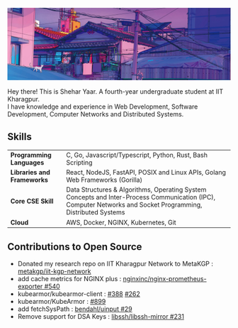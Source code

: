 <head>
  <link rel="stylesheet" href="https://cdn.jsdelivr.net/gh/devicons/devicon@v2.14.0/devicon.min.css">
</head>
<p align="center"> <img src="./banner-aesthetic.png" alt="wall"/></p>

Hey there! This is Shehar Yaar. A fourth-year undergraduate student at IIT Kharagpur. <br/>
I have knowledge and experience in Web Development, Software Development, Computer Networks and Distributed Systems. <br/>

<!--
## Work Experience
1. Software Engineer Intern at [Neverinstall](https://neverinstall.com/) - _1 year 9 months_ (March 2022 - November 2023)
2. Software Engineer Intern at [Securethings](https://securethings.ai/) - _5 months_ (February 2023 - June 2023)
-->

## Skills
<table>
  <tr>
    <td><b>Programming Languages</b></td>
    <td> C, Go, Javascript/Typescript, Python, Rust, Bash Scripting</td>
  </tr>
  <tr>
    <td><b>Libraries and Frameworks</b></td>
    <td> React, NodeJS, FastAPI, POSIX and Linux APIs, Golang Web Frameworks (Gorilla)</td>
  </tr>
  <tr>
    <td><b>Core CSE Skill</b></td>
    <td>Data Structures & Algorithms, Operating System Concepts and Inter-Process Communication (IPC),
Computer Networks and Socket Programming, Distributed Systems</td>
  </tr>
  <tr>
    <td><b>Cloud</b></td>
    <td>AWS, Docker, NGINX, Kubernetes, Git</td>
  </tr>
</table>

## Contributions to Open Source

- Donated my research repo on IIT Kharagpur Network to MetaKGP : [metakgp/iit-kgp-network](https://github.com/metakgp/iit-kgp-network/)
- add cache metrics for NGINX plus : [nginxinc/nginx-prometheus-exporter #540](https://github.com/nginxinc/nginx-prometheus-exporter/pull/540)
- kubearmor/kubearmor-client : [#388](https://github.com/kubearmor/kubearmor-client/pull/388) [#262](https://github.com/kubearmor/kubearmor-client/pull/262)
- kubearmor/KubeArmor : [#899](https://github.com/kubearmor/KubeArmor/pull/899)
- add fetchSysPath : [bendahl/uinput #29](https://github.com/bendahl/uinput/pull/29)
- Remove support for DSA Keys : [libssh/libssh-mirror #231](https://gitlab.com/libssh/libssh-mirror/-/merge_requests/231) 
